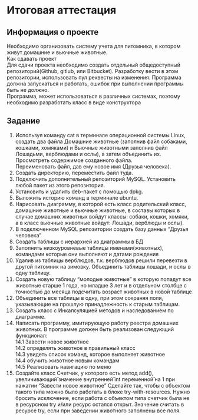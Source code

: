 # Итоговая аттестация

## Информация о проекте
Необходимо организовать систему учета для питомника, в котором живут домашние и вьючные животные.  
Как сдавать проект  
Для сдачи проекта необходимо создать отдельный общедоступный репозиторий(Github, gitlub, или Bitbucket). 
Разработку вести в этом репозитории, использовать пул реквесты на изменения. Программа должна запускаться и работать, 
ошибок при выполнении программы быть не должно.  
Программа, может использоваться в различных системах, поэтому необходимо разработать класс в виде конструктора

## Задание
1. Используя команду cat в терминале операционной системы Linux, создать два файла Домашние животные 
(заполнив файл собаками, кошками, хомяками) и Вьючные животными заполнив файл Лошадьми, верблюдами и ослы), 
а затем объединить их. Просмотреть содержимое созданного файла.  
Переименовать файл, дав ему новое имя (Друзья человека).
2. Создать директорию, переместить файл туда.
3. Подключить дополнительный репозиторий MySQL. Установить любой пакет из этого репозитория.
4. Установить и удалить deb-пакет с помощью dpkg.
5. Выложить историю команд в терминале ubuntu.
6. Нарисовать диаграмму, в которой есть класс родительский класс, домашние животные и вьючные животные, 
в составы которых в случае домашних животных войдут классы: собаки, кошки, хомяки, а в класс вьючные животные 
войдут: Лошади, верблюды и ослы).
7. В подключенном MySQL репозитории создать базу данных “Друзья человека”
8. Создать таблицы с иерархией из диаграммы в БД
9. Заполнить низкоуровневые таблицы именами(животных), командами которые они выполняют и датами рождения
10. Удалив из таблицы верблюдов, т.к. верблюдов решили перевезти в другой питомник на зимовку. 
Объединить таблицы лошади, и ослы в одну таблицу.
11. Создать новую таблицу “молодые животные” в которую попадут все животные старше 1 года, но младше 3 лет и в 
отдельном столбце с точностью до месяца подсчитать возраст животных в новой таблице
12. Объединить все таблицы в одну, при этом сохраняя поля, указывающие на прошлую принадлежность к старым таблицам.
13. Создать класс с Инкапсуляцией методов и наследованием по диаграмме.
14. Написать программу, имитирующую работу реестра домашних животных.
    В программе должен быть реализован следующий функционал:  
    14.1 Завести новое животное  
    14.2 определять животное в правильный класс  
    14.3 увидеть список команд, которое выполняет животное  
    14.4 обучить животное новым командам  
    14.5 Реализовать навигацию по меню  
15. Создайте класс Счетчик, у которого есть метод add(), увеличивающий̆ значение внутренней̆ int переменной̆ на 1 
при нажатии “Завести новое животное” Сделайте так, чтобы с объектом такого типа можно было работать в 
блоке try-with-resources. Нужно бросить исключение, если работа с объектом типа счетчик была не в 
ресурсном try и/или ресурс остался открыт. Значение считать в ресурсе try, 
если при заведении животного заполнены все поля.